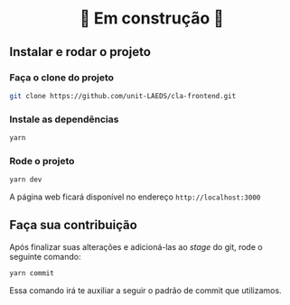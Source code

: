 <h1 align="center">🚧 Em construção 🚧</h1>

## Instalar e rodar o projeto

### Faça o clone do projeto

```bash
git clone https://github.com/unit-LAEDS/cla-frontend.git
```

### Instale as dependências

```bash
yarn
```

### Rode o projeto

```bash
yarn dev
```

A página web ficará disponível no endereço <code>http://localhost:3000</code>

## Faça sua contribuição

Após finalizar suas alterações e adicioná-las ao _stage_ do git, rode o seguinte comando:

```bash
yarn commit
```

Essa comando irá te auxiliar a seguir o padrão de commit que utilizamos.
